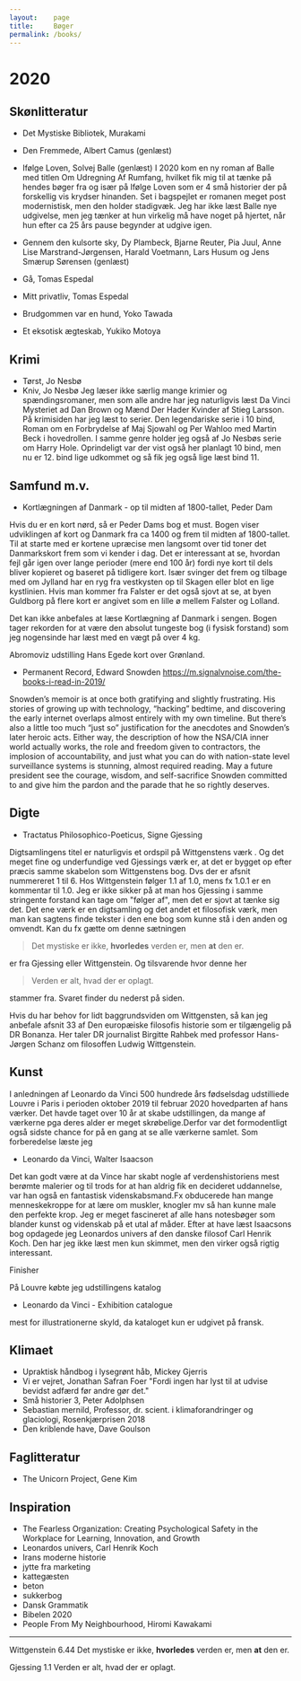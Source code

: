 ```yaml
---
layout:    page
title:     Bøger
permalink: /books/
---
```


# 2020

## Skønlitteratur
* Det Mystiske Bibliotek, Murakami

* Den Fremmede, Albert Camus (genlæst)

* Ifølge Loven, Solvej Balle (genlæst)
I 2020 kom en ny roman af Balle med titlen Om Udregning Af Rumfang, hvilket fik mig til at tænke på hendes bøger fra  og især på Ifølge Loven som er 4 små historier der på forskellig vis krydser hinanden. Set i bagspejlet er romanen meget post modernistisk, men den holder stadigvæk. Jeg har ikke læst Balle nye udgivelse, men jeg tænker at hun virkelig må have noget på hjertet, når hun efter ca 25 års pause begynder at udgive igen.

* Gennem den kulsorte sky, Dy Plambeck, Bjarne Reuter, Pia Juul, Anne Lise Marstrand-Jørgensen, Harald Voetmann, Lars Husum og Jens Smærup Sørensen (genlæst)

* Gå, Tomas Espedal
* Mitt privatliv, Tomas Espedal

* Brudgommen var en hund, Yoko Tawada
* Et eksotisk ægteskab, Yukiko Motoya

## Krimi
* Tørst, Jo Nesbø
* Kniv, Jo Nesbø
Jeg læser ikke særlig mange krimier og spændingsromaner, men som alle andre har jeg naturligvis læst Da Vinci Mysteriet ad Dan Brown og  Mænd Der Hader Kvinder af Stieg Larsson. På krimisiden har jeg læst to serier. Den legendariske serie i 10 bind, Roman om en Forbrydelse af Maj Sjowahl og Per Wahloo med Martin Beck i hovedrollen. I samme genre holder jeg også af Jo Nesbøs serie om Harry Hole. Oprindeligt var der vist også her planlagt 10 bind, men nu er 12. bind lige udkommet og så fik jeg også lige læst bind 11.

## Samfund m.v.
* Kortlægningen af Danmark - op til midten af 1800-tallet, Peder Dam

Hvis du er en kort nørd, så er Peder Dams bog et must. Bogen viser udviklingen af kort og Danmark fra ca 1400 og frem til midten af 1800-tallet. Til at starte med er kortene upræcise men langsomt over tid toner det Danmarkskort frem som vi kender i dag. Det er interessant at se, hvordan fejl går igen over lange perioder (mere end 100 år) fordi nye kort til dels bliver kopieret og baseret på tidligere kort. Især svinger det frem og tilbage med om Jylland har en ryg fra vestkysten op til Skagen eller blot en lige kystlinien. Hvis man kommer fra Falster er det også sjovt at se, at byen Guldborg på flere kort er angivet som en lille ø mellem Falster og Lolland. 

Det kan ikke anbefales at læse Kortlægning af Danmark i sengen. Bogen tager rekorden for at være den absolut tungeste bog (i fysisk forstand) som jeg nogensinde har læst med en vægt på over 4 kg.

Abromoviz udstilling Hans Egede kort over Grønland.

* Permanent Record, Edward Snowden
https://m.signalvnoise.com/the-books-i-read-in-2019/

Snowden’s memoir is at once both gratifying and slightly frustrating. His stories of growing up with technology, “hacking” bedtime, and discovering the early internet overlaps almost entirely with my own timeline. But there’s also a little too much “just so” justification for the anecdotes and Snowden’s later heroic acts. Either way, the description of how the NSA/CIA inner world actually works, the role and freedom given to contractors, the implosion of accountability, and just what you can do with nation-state level surveillance systems is stunning, almost required reading. May a future president see the courage, wisdom, and self-sacrifice Snowden committed to and give him the pardon and the parade that he so rightly deserves.

## Digte

* Tractatus Philosophico-Poeticus, Signe Gjessing

Digtsamlingens titel er naturligvis et ordspil på Wittgenstens værk . Og det meget fine og underfundige ved Gjessings værk er, at det er bygget op efter præcis samme skabelon som Wittgenstens bog. Dvs der er  afsnit nummereret 1 til 6. Hos Wittgenstein følger 1.1 af 1.0, mens fx 1.0.1 er en kommentar til 1.0. Jeg er ikke sikker på at man hos Gjessing i samme stringente forstand kan tage om "følger af", men det er sjovt at tænke sig det. Det ene værk er en digtsamling og det andet et filosofisk værk, men man kan sagtens finde tekster i den ene bog som kunne stå i den anden og omvendt. Kan du fx gætte om denne sætningen 

> Det mystiske er ikke, __hvorledes__ verden er, men __at__ den er.

er fra Gjessing eller Wittgenstein. Og tilsvarende hvor denne her 

> Verden er alt, hvad der er oplagt.

stammer fra. Svaret finder du nederst på siden.

Hvis du har behov for lidt baggrundsviden om Wittgensten, så kan jeg anbefale afsnit 33 af Den europæiske filosofis historie som er tilgængelig på DR Bonanza. Her taler DR journalist Birgitte Rahbek med professor Hans-Jørgen Schanz om filosoffen Ludwig Wittgenstein.

## Kunst
I anledningen af Leonardo da Vinci 500 hundrede års fødselsdag udstilliede Louvre i Paris  i perioden oktober 2019 til februar 2020 hovedparten af hans værker. Det havde taget over 10 år at skabe udstillingen, da mange af værkerne pga deres alder er meget skrøbelige.Derfor var det formodentligt også sidste chance for på en gang at se alle værkerne samlet. Som forberedelse læste jeg 

* Leonardo da Vinci, Walter Isaacson

Det kan godt være at da Vince har skabt nogle af verdenshistoriens mest berømte malerier og til trods for at han aldrig fik en decideret uddannelse, var han også en fantastisk videnskabsmand.Fx obducerede han mange menneskekroppe for at lære om muskler, knogler mv så han kunne male den perfekte krop. Jeg er meget fascineret af alle hans notesbøger som blander kunst og videnskab på et utal af måder. Efter at have læst Isaacsons bog opdagede jeg Leonardos univers af den danske filosof Carl Henrik Koch. Den har jeg ikke læst men kun skimmet, men den virker også rigtig interessant.

Finisher

På Louvre købte jeg udstillingens katalog

* Leonardo da Vinci - Exhibition catalogue

mest for illustrationerne skyld, da kataloget kun er udgivet på fransk.

## Klimaet
* Upraktisk håndbog i lysegrønt håb, Mickey Gjerris
* Vi er vejret, Jonathan Safran Foer
"Fordi ingen har lyst til at udvise bevidst adfærd før andre gør det."
* Små historier 3, Peter Adolphsen
* Sebastian mernild, Professor, dr. scient. i klimaforandringer og glaciologi, Rosenkjærprisen 2018
* Den kriblende have, Dave Goulson

## Faglitteratur	
* The Unicorn Project, Gene Kim

## Inspiration


* The Fearless Organization: Creating Psychological Safety in the Workplace for Learning, Innovation, and Growth
* Leonardos univers, Carl Henrik Koch
* Irans moderne historie
* jytte fra marketing
* kattegæsten
* beton
* sukkerbog
* Dansk Grammatik
* Bibelen 2020
* People From My Neighbourhood, Hiromi Kawakami
----

Wittgenstein
6.44 Det mystiske er ikke, __hvorledes__ verden er, men __at__ den er.

Gjessing
1.1 Verden er alt, hvad der er oplagt.
